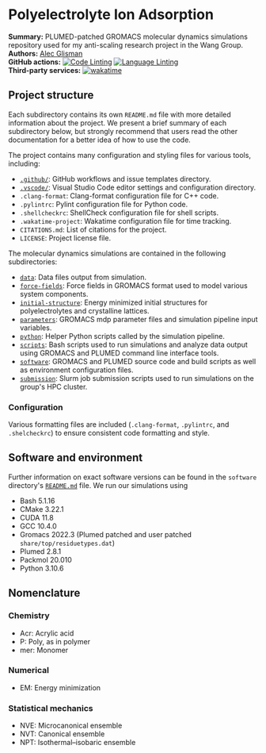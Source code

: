 # Polyelectrolyte Ion Adsorption

**Summary:** PLUMED-patched GROMACS molecular dynamics simulations repository used for my anti-scaling research project in the Wang Group.  
**Authors:** [Alec Glisman](https://github.com/alec-glisman)  
**GitHub actions:**
[![Code Linting](https://github.com/zgw-group/Polyelectrolyte-Ion-Adsorption/actions/workflows/code-linting.yml/badge.svg)](https://github.com/zgw-group/Polyelectrolyte-Ion-Adsorption/actions/workflows/code-linting.yml)
[![Language Linting](https://github.com/zgw-group/Polyelectrolyte-Ion-Adsorption/actions/workflows/language-linting.yml/badge.svg)](https://github.com/zgw-group/Polyelectrolyte-Ion-Adsorption/actions/workflows/language-linting.yml)  
**Third-party services:**
[![wakatime](https://wakatime.com/badge/github/alec-glisman/gromacs.svg)](https://wakatime.com/badge/github/alec-glisman/gromacs)

## Project structure

Each subdirectory contains its own `README.md` file with more detailed information about the project.
We present a brief summary of each subdirectory below, but strongly recommend that users read the other documentation for a better idea of how to use the code.

The project contains many configuration and styling files for various tools, including:

* [`.github/`](./.github/READ.md): GitHub workflows and issue templates directory.
* [`.vscode/`](./.vscode/README.md): Visual Studio Code editor settings and configuration directory.
* `.clang-format`: Clang-format configuration file for C++ code.
* `.pylintrc`: Pylint configuration file for Python code.
* `.shellcheckrc`: ShellCheck configuration file for shell scripts.
* `.wakatime-project`: Wakatime configuration file for time tracking.
* `CITATIONS.md`: List of citations for the project.
* `LICENSE`: Project license file.

The molecular dynamics simulations are contained in the following subdirectories:

* [`data`](./data/README.md): Data files output from simulation.
* [`force-fields`](./force-field/README.md): Force fields in GROMACS format used to model various system components.
* [`initial-structure`](./intial-structure/README.md): Energy minimized initial structures for polyelectrolytes and crystalline lattices.
* [`parameters`](./parameters/README.md): GROMACS mdp parameter files and simulation pipeline input variables.
* [`python`](./python/README.md): Helper Python scripts called by the simulation pipeline.
* [`scripts`](./scripts/README.md): Bash scripts used to run simulations and analyze data output using GROMACS and PLUMED command line interface tools.
* [`software`](./software/README.md): GROMACS and PLUMED source code and build scripts as well as environment configuration files.
* [`submission`](./submission/README.md): Slurm job submission scripts used to run simulations on the group's HPC cluster.

### Configuration

Various formatting files are included (`.clang-format`, `.pylintrc`, and `.shelcheckrc`) to ensure consistent code formatting and style.

## Software and environment

Further information on exact software versions can be found in the `software` directory's [`README.md`](software/README.md) file.
We run our simulations using

* Bash 5.1.16
* CMake 3.22.1
* CUDA 11.8
* GCC 10.4.0
* Gromacs 2022.3 (Plumed patched and user patched `share/top/residuetypes.dat`)
* Plumed 2.8.1
* Packmol 20.010
* Python 3.10.6

## Nomenclature

### Chemistry

* Acr: Acrylic acid
* P: Poly, as in polymer
* mer: Monomer

### Numerical

* EM: Energy minimization

### Statistical mechanics

* NVE: Microcanonical ensemble
* NVT: Canonical ensemble
* NPT: Isothermal–isobaric ensemble
